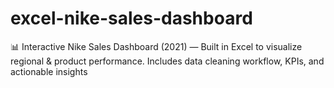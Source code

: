 # excel-nike-sales-dashboard
📊 Interactive Nike Sales Dashboard (2021) — Built in Excel to visualize regional &amp; product performance.  Includes data cleaning workflow, KPIs, and actionable insights
